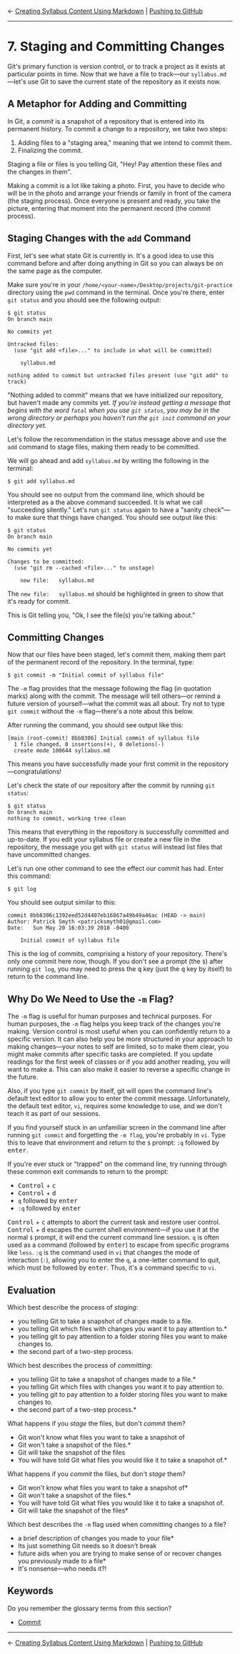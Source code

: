 ← [Creating Syllabus Content Using Markdown](6-creating-syllabus-content-using-markdown.md)  |  [Pushing to GitHub](8-pushing-to-github.md)

---

# 7. Staging and Committing Changes

Git's primary function is version control, or to track a project as it exists at particular points in time. Now that we have a file to track—our `syllabus.md`—let's use Git to save the current state of the repository as it exists now.

## A Metaphor for Adding and Committing

In Git, a _commit_ is a snapshot of a repository that is entered into its permanent history. To commit a change to a repository, we take two steps:

1. Adding files to a "staging area," meaning that we intend to commit them.
2. Finalizing the commit.

Staging a file or files is you telling Git, "Hey! Pay attention these files and the changes in them".

Making a commit is a lot like taking a photo. First, you have to decide who will be in the photo and arrange your friends or family in front of the camera (the staging process). Once everyone is present and ready, you take the picture, entering that moment into the permanent record (the commit process).

## Staging Changes with the `add` Command

First, let's see what state Git is currently in. It's a good idea to use this command before and after doing anything in Git so you can always be on the same page as the computer.

Make sure you're in your `/home/<your-name>/Desktop/projects/git-practice` directory using the `pwd` command in the terminal. Once you're there, enter `git status` and you should see the following output:

```console
$ git status
On branch main

No commits yet

Untracked files:
  (use "git add <file>..." to include in what will be committed)

	syllabus.md

nothing added to commit but untracked files present (use "git add" to track)
```

"Nothing added to commit" means that we have initialized our repository, but haven't made any commits yet. _If you're instead getting a message that begins with the word `fatal` when you use `git status`, you may be in the wrong directory or perhaps you haven't run the `git init` command on your directory yet._

Let's follow the recommendation in the status message above and use the `add` command to stage files, making them ready to be committed.

We will go ahead and add `syllabus.md` by writing the following in the terminal:

```console
$ git add syllabus.md
```

You should see no output from the command line, which should be interpreted as a the above command succeeded. It is what we call "succeeding silently." Let's run `git status` again to have a "sanity check"—to make sure that things have changed. You should see output like this:

```
$ git status
On branch main

No commits yet

Changes to be committed:
  (use "git rm --cached <file>..." to unstage)

	new file:   syllabus.md
```

The `new file:   syllabus.md` should be highlighted in green to show that it's ready for commit.

This is Git telling you, "Ok, I see the file(s) you're talking about."

## Committing Changes

Now that our files have been staged, let's commit them, making them part of the permanent record of the repository. In the terminal, type:

```console
$ git commit -m "Initial commit of syllabus file"
```

The `-m` flag provides that the message following the flag (in quotation marks) along with the commit. The message will tell others—or remind a future version of yourself—what the commit was all about. Try not to type `git commit` without the `-m` flag—there's a note about this below.

After running the command, you should see output like this:

```
[main (root-commit) 8bb8306] Initial commit of syllabus file
  1 file changed, 0 insertions(+), 0 deletions(-)
  create mode 100644 syllabus.md
```

This means you have successfully made your first commit in the repository—congratulations!

Let's check the state of our repository after the commit by running `git status`:

```
$ git status
On branch main
nothing to commit, working tree clean
```

This means that everything in the repository is successfully committed and up-to-date. If you edit your syllabus file or create a new file in the repository, the message you get with `git status` will instead list files that have uncommitted changes.

Let's run one other command to see the effect our commit has had. Enter this command:

```console
$ git log
```

You should see output similar to this:

```
commit 8bb8306c1392eed52d4407eb16867a49b49a46ac (HEAD -> main)
Author: Patrick Smyth <patricksmyth01@gmail.com>
Date:   Sun May 20 16:03:39 2018 -0400

    Initial commit of syllabus file
```

This is the log of commits, comprising a history of your repository. There's only one commit here now, though. If you don't see a prompt (the `$`) after running `git log`, you may need to press the <kbd>q</kbd> key (just the <kbd>q</kbd> key by itself) to return to the command line.

## Why Do We Need to Use the `-m` Flag?

The `-m` flag is useful for human purposes and technical purposes. For human purposes, the `-m` flag helps you keep track of the changes you're making. Version control is most useful when you can confidently return to a specific version. It can also help you be more structured in your approach to making changes—your notes to self are limited, so to make them clear, you might make commits after specific tasks are completed. If you update readings for the first week of classes or if you add another reading, you will want to make a. This can also make it easier to reverse a specific change in the future.

Also, if you type `git commit` by itself, git will open the command line's default text editor to allow you to enter the commit message. Unfortunately, the default text editor, `vi`, requires some knowledge to use, and we don't teach it as part of our sessions.

If you find yourself stuck in an unfamiliar screen in the command line after running `git commit` and forgetting the `-m flag`, you're probably in `vi`. Type this to leave that environment and return to the `$` prompt: `:q` followed by <kbd>enter</kbd>.

If you're ever stuck or "trapped" on the command line, try running through these common exit commands to return to the prompt:
- <kbd>Control</kbd> + <kbd>c</kbd>
- <kbd>Control</kbd> + <kbd>d</kbd>
- `q` followed by <kbd>enter</kbd>
- `:q` followed by <kbd>enter</kbd>

<kbd>Control</kbd> + <kbd>c</kbd> attempts to abort the current task and restore user control. <kbd>Control</kbd> + <kbd>d</kbd> escapes the current shell environment—if you use it at the normal `$` prompt, it will end the current command line session. `q` is often used as a command (followed by <kbd>enter</kbd>) to escape from specific programs like `less`. `:q` is the command used in `vi` that changes the mode of interaction (`:`), allowing you to enter the `q`, a one-letter command to quit, which must be followed by <kbd>enter</kbd>. Thus, it's a command specific to `vi`.

## Evaluation

Which best describe the process of _staging_:
- you telling Git to take a snapshot of changes made to a file.
- you telling Git which files with changes you want it to pay attention to.*
- you telling git to pay attention to a folder storing files you want to make changes to.
- the second part of a two-step process.

Which best describes the process of _committing_:
- you telling Git to take a snapshot of changes made to a file.*
- you telling Git which files with changes you want it to pay attention to.
- you telling git to pay attention to a folder storing files you want to make changes to.
- the second part of a two-step process.*

What happens if you _stage_ the files, but don't _commit_ them?
- Git won't know what files you want to take a snapshot of
- Git won't take a snapshot of the files.*
- Git will take the snapshot of the files
- You will have told Git what files you would like it to take a snapshot of.*

What happens if you _commit_ the files, but don't _stage_ them?
- Git won't know what files you want to take a snapshot of*
- Git won't take a snapshot of the files.*
- You will have told Git what files you would like it to take a snapshot of.
- Git will take the snapshot of the files*

Which best describes the `-m` flag used when committing changes to a file?
- a brief description of changes you made to your file*
- Its just something Git needs so it doesn't break
- future aids when you are trying to make sense of or recover changes you previously made to a file*
- It's nonsense—who needs it?!

## Keywords

Do you remember the glossary terms from this section?

- [Commit](https://github.com/DHRI-Curriculum/glossary/blob/v2.0/terms/commit.md)

---

← [Creating Syllabus Content Using Markdown](6-creating-syllabus-content-using-markdown.md)  |  [Pushing to GitHub](8-pushing-to-github.md)
